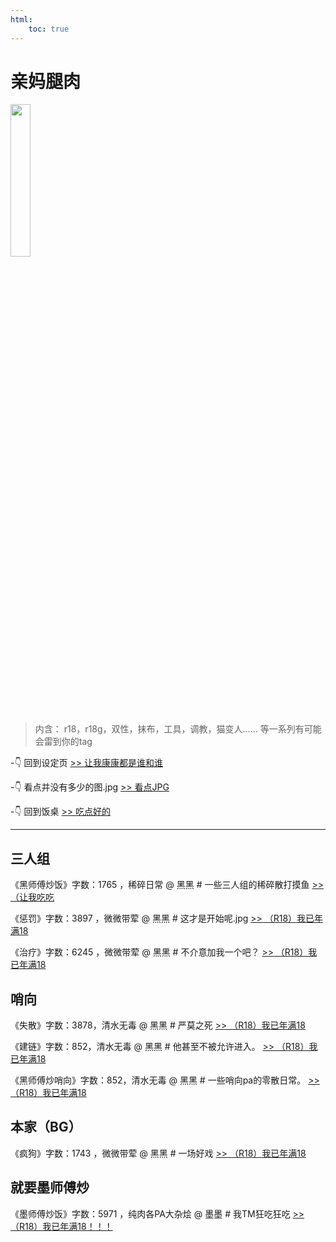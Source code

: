 ```yaml
---
html:
    toc: true
---
```





# 亲妈腿肉

<div float=left> <img src="https://pic.imgdb.cn/item/65eafa469f345e8d034637da.jpg" width = 25%/> </div>

>内含：
>r18，r18g，双性，抹布，工具，调教，猫变人……
>等一系列有可能会雷到你的tag



-👇 回到设定页
[>> 让我康康都是谁和谁](../index.html)

-👇 看点并没有多少的图.jpg
[>> 看点JPG](../pic-html/pic.html)

-👇 回到饭桌 
[>> 吃点好的](fan.html)

---

## 三人组
《黑师傅炒饭》字数：1765 ，稀碎日常
@ 黑黑
\# 一些三人组的稀碎散打摸鱼
[>> （让我吃吃](黑黑.html)

《惩罚》字数：3897 ，微微带荤
@ 黑黑
\# 这才是开始呢.jpg
[>> （R18）我已年满18](惩罚.html)

《治疗》字数：6245 ，微微带荤
@ 黑黑
\# 不介意加我一个吧？
[>> （R18）我已年满18](治疗.html)

## 哨向
《失散》字数：3878，清水无毒
@ 黑黑
\# 严莫之死
[>> （R18）我已年满18](失散.html)

《建链》字数：852，清水无毒
@ 黑黑
\# 他甚至不被允许进入。
[>> （R18）我已年满18](建链.html)

《黑师傅炒哨向》字数：852，清水无毒
@ 黑黑
\# 一些哨向pa的零散日常。
[>> （R18）我已年满18](黑师傅炒哨向.html)


## 本家（BG）

《疯狗》字数：1743 ，微微带荤
@ 黑黑
\# 一场好戏
[>> （R18）我已年满18](疯狗.html)


## 就要墨师傅炒

《墨师傅炒饭》字数：5971 ，纯肉各PA大杂烩
@ 墨墨
\# 我TM狂吃狂吃
[>> （R18）我已年满18！！！](墨墨.html)


